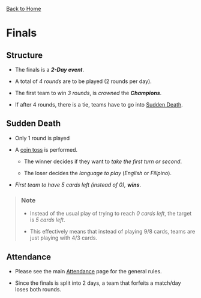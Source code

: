 [Back to Home](./README.md)

# Finals

## Structure

- The finals is a _**2-Day event**_.

- A total of _4 rounds_ are to be played (2 rounds per day).

- The first team to win _3 rounds_, is _crowned_ the _**Champions**_.

- If after 4 rounds, there is a tie, teams have to go into [Sudden Death](#sudden-death).

## Sudden Death

- Only 1 round is played

- A [coin toss](https://www.google.com/search?sxsrf=ALeKk03n1Vgo4i8_8FMhZgtXSM5KSszctw%3A1605612873323&ei=SbWzX4moE6TKmAWQ_4_AAg&q=coin+toss&oq=coin+toss&gs_lcp=CgZwc3ktYWIQAzIECCMQJzIFCAAQyQMyAggAMgIIADICCAAyAggAMgIIADICCAAyAggAMgIIADoECAAQRzoKCAAQyQMQFBCHAlDr9b4FWMP5vgVgtfq-BWgAcAJ4AIABVYgBxQKSAQE0mAEAoAEBqgEHZ3dzLXdpesgBCMABAQ&sclient=psy-ab&ved=0ahUKEwjJ8NeHvontAhUkJaYKHZD_AygQ4dUDCA0&uact=5) is performed.

  - The winner decides if they want to _take the first turn or second_.

  - The loser decides the _language to play_ (_English_ or _Filipino_).

- _First team to have 5 cards left (instead of 0), **wins**_.

> ### Note
>
> - Instead of the usual play of trying to reach _0 cards left_, the target is _5 cards left_.
>
> - This effectively means that instead of playing 9/8 cards, teams are just playing with 4/3 cards.

## Attendance

- Please see the main [Attendance](./attendance.md) page for the general rules.

- Since the finals is split into 2 days, a team that forfeits a match/day loses both rounds.
